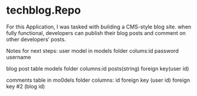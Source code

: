 # techblog.Repo

For this Application, I was tasked with building a CMS-style blog site. when fully functional, developers can publish their blog posts and comment on other developers’ posts.  

Notes for next steps:
user model in models folder
colums:id
password
username

blog post table models folder
columns:id
posts(string)
foreign key(user id)

comments table in mo0dels folder
columns:
id
foreign key (user id)
foreign key #2 (blog id)
